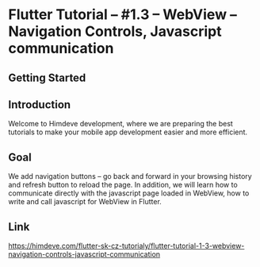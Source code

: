 # Flutter Tutorial – #1.3 – WebView – Navigation Controls, Javascript communication

## Getting Started

## Introduction
Welcome to Himdeve development, where we are preparing the best tutorials to make your mobile app development easier and more efficient.

## Goal
We add navigation buttons – go back and forward in your browsing history and refresh button to reload the page.
In addition, we will learn how to communicate directly with the javascript page loaded in WebView, how to write and call javascript for WebView in Flutter.

## Link
https://himdeve.com/flutter-sk-cz-tutorialy/flutter-tutorial-1-3-webview-navigation-controls-javascript-communication
